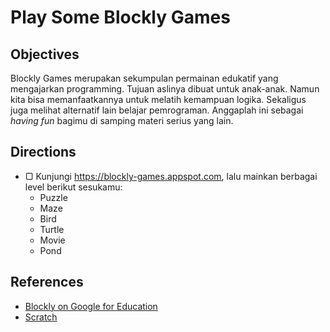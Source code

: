 # Play Some Blockly Games

## Objectives

Blockly Games merupakan sekumpulan permainan edukatif yang mengajarkan programming. Tujuan aslinya dibuat untuk anak-anak. Namun kita bisa memanfaatkannya untuk melatih kemampuan logika. Sekaligus juga melihat alternatif lain belajar pemrograman. Anggaplah ini sebagai _having fun_ bagimu di samping materi serius yang lain.

## Directions

- ▢ Kunjungi <https://blockly-games.appspot.com>, lalu mainkan berbagai level berikut sesukamu:
  - Puzzle
  - Maze
  - Bird
  - Turtle
  - Movie
  - Pond

## References

- [Blockly on Google for Education](https://developers.google.com/blockly)
- [Scratch](https://scratch.mit.edu)

